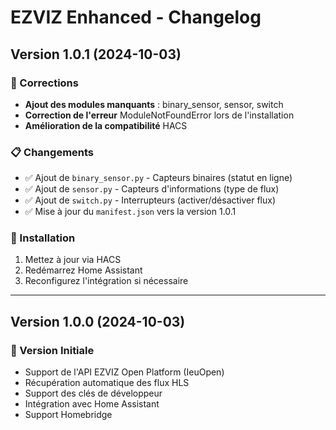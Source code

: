 # EZVIZ Enhanced - Changelog

## Version 1.0.1 (2024-10-03)

### 🐛 Corrections
- **Ajout des modules manquants** : binary_sensor, sensor, switch
- **Correction de l'erreur** ModuleNotFoundError lors de l'installation
- **Amélioration de la compatibilité** HACS

### 📋 Changements
- ✅ Ajout de `binary_sensor.py` - Capteurs binaires (statut en ligne)
- ✅ Ajout de `sensor.py` - Capteurs d'informations (type de flux)
- ✅ Ajout de `switch.py` - Interrupteurs (activer/désactiver flux)
- ✅ Mise à jour du `manifest.json` vers la version 1.0.1

### 🚀 Installation
1. Mettez à jour via HACS
2. Redémarrez Home Assistant
3. Reconfigurez l'intégration si nécessaire

---

## Version 1.0.0 (2024-10-03)

### 🎉 Version Initiale
- Support de l'API EZVIZ Open Platform (IeuOpen)
- Récupération automatique des flux HLS
- Support des clés de développeur
- Intégration avec Home Assistant
- Support Homebridge
